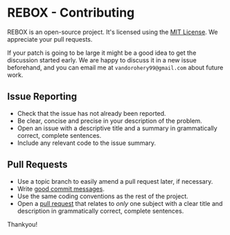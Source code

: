 # REBOX - Contributing

REBOX is an open-source project. It's licensed using the [MIT License](https://opensource.org/licenses/MIT). 
We appreciate your pull requests.

If your patch
is going to be large it might be a good idea to get the
discussion started early. 
We are happy to discuss it in a
new issue beforehand, and you can email me at
`vandorohery99@gmail.com` about future work.

## Issue Reporting
- Check that the issue has not already been reported.
- Be clear, concise and precise in your description of the problem.
- Open an issue with a descriptive title and a summary in grammatically correct,
  complete sentences.
- Include any relevant code to the issue summary.

## Pull Requests
- Use a topic branch to easily amend a pull request later, if necessary.
- Write [good commit messages](http://tbaggery.com/2008/04/19/a-note-about-git-commit-messages.html).
- Use the same coding conventions as the rest of the project.
- Open a [pull request](https://help.github.com/articles/using-pull-requests) that relates to *only* one subject with a clear title
  and description in grammatically correct, complete sentences.

Thankyou!